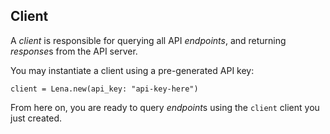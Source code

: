 ## Client

A *client* is responsible for querying all API *endpoints*, and returning *response*s from the API server.

You may instantiate a client using a pre-generated API key:

```crystal
client = Lena.new(api_key: "api-key-here")
```

From here on, you are ready to query *endpoint*s using the `client` client you just created.
